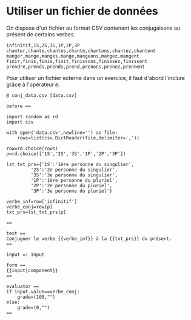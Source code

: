 # Utiliser un fichier de données

On dispose d'un fichier au format CSV contenant les conjugaisons au présent de certains verbes.

~~~
infinitif,1S,2S,3S,1P,2P,3P
chanter,chante,chantes,chante,chantons,chantez,chantent
manger,mange,manges,mange,mangeons,mangez,mangent
finir,finis,finis,finit,finissons,finissez,finissent
prendre,prends,prends,prend,prenons,prenez,prennent
~~~

Pour utiliser un fichier externe dans un exercice, il faut d'abord l'inclure grâce à l'opérateur `@`.

~~~
@ conj_data.csv [data.csv]
~~~

~~~
before ==

import random as rd
import csv

with open('data.csv',newline='') as file:
    rows=list(csv.DictReader(file,delimiter=','))

row=rd.choice(rows)
p=rd.choice(['1S','2S','3S','1P','2P','3P'])

lst_txt_prs={'1S':'1ère personne du singulier',
         '2S':'2e personne du singulier',
         '3S':'3e personne du singulier',
         '1P':'1ère personne du pluriel',
         '2P':'2e personne du pluriel',
         '3P':'3e personne du pluriel'}

verbe_inf=row['infinitif']
verbe_conj=row[p]
txt_prs=lst_txt_prs[p]

==
~~~

~~~
text ==
Conjuguer le verbe {{verbe_inf}} à la {{txt_prs}} du présent.
==
~~~

~~~
input =: Input

form ==
{{input|component}}
==
~~~

~~~
evaluator ==
if input.value==verbe_conj:
    grade=(100,"")
else:
    grade=(0,"")
==
~~~
